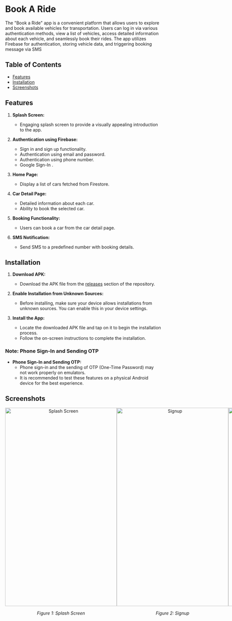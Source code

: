 # Book A Ride

The "Book a Ride" app is a convenient platform that allows users to explore and book available vehicles for transportation. Users can log in via various authentication methods, view a list of vehicles, access detailed information about each vehicle, and seamlessly book their rides. The app utilizes Firebase for authentication, storing vehicle data, and triggering booking message via SMS

## Table of Contents

- [Features](#features)
- [Installation](#installation)
- [Screenshots](#screenshots)


## Features

1. **Splash Screen:**
   - Engaging splash screen to provide a visually appealing introduction to the app.

2. **Authentication using Firebase:**
   - Sign in and sign up functionality.
   - Authentication using email and password.
   - Authentication using phone number.
   - Google Sign-In .

3. **Home Page:**
   - Display a list of cars fetched from Firestore.

4. **Car Detail Page:**
   - Detailed information about each car.
   - Ability to book the selected car.

5. **Booking Functionality:**
   - Users can book a car from the car detail page.

6. **SMS Notification:**
   - Send SMS to a predefined number with booking details.

## Installation
1. **Download APK:**
   - Download the APK file from the [releases](https://github.com/sanishaukhale/book-a-ride/releases/) section of the repository.

2. **Enable Installation from Unknown Sources:**
   - Before installing, make sure your device allows installations from unknown sources. You can enable this in your device settings.

3. **Install the App:**
   - Locate the downloaded APK file and tap on it to begin the installation process.
   - Follow the on-screen instructions to complete the installation.

### Note: Phone Sign-In and Sending OTP

- **Phone Sign-In and Sending OTP:**
  - Phone sign-in and the sending of OTP (One-Time Password) may not work properly on emulators.
  - It is recommended to test these features on a physical Android device for the best experience.


## Screenshots

<div align="center" style="display: flex; justify-content: space-between; margin-bottom: 20px;">
  <div style="flex: 0 0 48%;">
    <img src="https://github.com/sanishaukhale/book-a-ride/assets/43377357/dad804f1-143f-4ece-bf79-784da728c86b" alt="Splash Screen" height="640" width="360" />
    <p align="center">
      <em>Figure 1: Splash Screen</em>
    </p>
  </div>
  <div style="flex: 0 0 48%;">
    <img src="https://github.com/sanishaukhale/book-a-ride/assets/43377357/da9068de-597d-4934-b4e7-67d433943ff4" alt="Signup" height="640" width="360" />
    <p align="center">
      <em>Figure 2: Signup</em>
    </p>
  </div>
  <div style="flex: 0 0 48%;">
    <img src="https://github.com/sanishaukhale/book-a-ride/assets/43377357/eef3fd64-d1c4-40c1-95b6-f5b9b44cce44" alt="Login with phone" height="640" width="360" />
    <p align="center">
      <em>Figure 3: Login with phone</em>
    </p>
  </div>
  <div style="flex: 0 0 48%;">
    <img src="https://github.com/sanishaukhale/book-a-ride/assets/43377357/6d042d61-d6e2-47ae-8d80-503e2942b7bb" alt="Enter OTP page" height="640" width="360" />
    <p align="center">
      <em>Figure 4: Enter OTP page</em>
    </p>
  </div>
  <div style="flex: 0 0 48%;">
    <img src="https://github.com/sanishaukhale/book-a-ride/assets/43377357/e6b96eb0-140d-449f-981b-6cb2c4a148af" alt="Login With email, Google Signin" height="640" width="360" />
    <p align="center">
      <em>Figure 5: Login With email, Google Signin</em>
    </p>
  </div>
  <div style="flex: 0 0 48%;">
    <img src="https://github.com/sanishaukhale/book-a-ride/assets/43377357/214f8984-0333-4436-a1e8-0e8adb292915" alt="Home screen" height="640" width="360" />
    <p align="center">
      <em>Figure 6: Home screen</em>
    </p>
  </div>
  <div style="flex: 0 0 48%;">
    <img src="https://github.com/sanishaukhale/book-a-ride/assets/43377357/f74017f5-460e-452b-b958-9e8100150bc1" alt="Car detail page" height="640" width="360" />
    <p align="center">
      <em>Figure 7: Car detail page</em>
    </p>
  </div>
  <div style="flex: 0 0 48%;">
    <img src="https://github.com/sanishaukhale/book-a-ride/assets/43377357/269e5a74-48e3-4c89-ba0a-83505d510043" alt="Booking Successful page" height="640" width="360" />
    <p align="center">
      <em>Figure 8: Booking Successful page</em>
    </p>
  </div>
</div>



